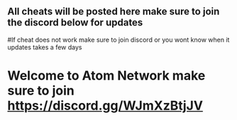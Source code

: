## All cheats will be posted here make sure to join the discord below for updates
#If cheat does not work make sure to join discord or you wont know when it updates takes a few days
# Welcome to Atom Network make sure to join https://discord.gg/WJmXzBtjJV
